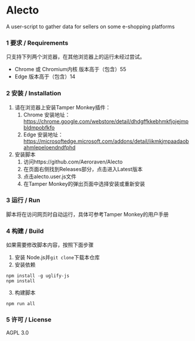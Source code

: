 # Alecto
A user-script to gather data for sellers on some e-shopping platforms


### 1 要求 / Requirements

只支持下列两个浏览器，在其他浏览器上的运行未经过尝试。

- Chrome 或 Chromium内核 版本高于（包含）55 
- Edge 版本高于（包含）14


### 2 安装 / Installation

1. 请在浏览器上安装Tamper Monkey插件：
   1. Chrome 安装地址：https://chrome.google.com/webstore/detail/dhdgffkkebhmkfjojejmpbldmpobfkfo
   2. Edge 安装地址：https://microsoftedge.microsoft.com/addons/detail/iikmkjmpaadaobahmlepeloendndfphd
2. 安装脚本
   1. 访问https://github.com/Aeroraven/Alecto
   2. 在页面右侧找到Releases部分，点击进入Latest版本
   3. 点击alecto.user.js文件
   4. 在Tamper Monkey的弹出页面中选择安装或重新安装


### 3 运行 / Run

脚本将在访问网页时自动运行，具体可参考Tamper Monkey的用户手册


### 4 构建 / Build

如果需要修改脚本内容，按照下面步骤

1. 安装 Node.js并`git clone`下载本仓库
2. 安装依赖
```shell
npm install -g uglify-js
npm install
```
3. 构建脚本
```shell
npm run all
```


### 5 许可 / License

AGPL 3.0
